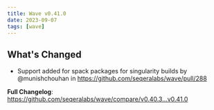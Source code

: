 ```yaml
---
title: Wave v0.41.0
date: 2023-09-07
tags: [wave]
---
```


## What's Changed
* Support added for spack packages for singularity builds by @munishchouhan in https://github.com/seqeralabs/wave/pull/288


**Full Changelog**: https://github.com/seqeralabs/wave/compare/v0.40.3...v0.41.0
